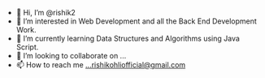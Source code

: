 - 👋 Hi, I’m @rishik2
- 👀 I’m interested in Web Development and all the Back End Development Work. 
- 🌱 I’m currently learning Data Structures and Algorithms using Java Script.
- 💞️ I’m looking to collaborate on ...
- 📫 How to reach me ...rishikohliofficial@gmail.com

<!---
rishik2/rishik2 is a ✨ special ✨ repository because its `README.md` (this file) appears on your GitHub profile.
You can click the Preview link to take a look at your changes.
--->

